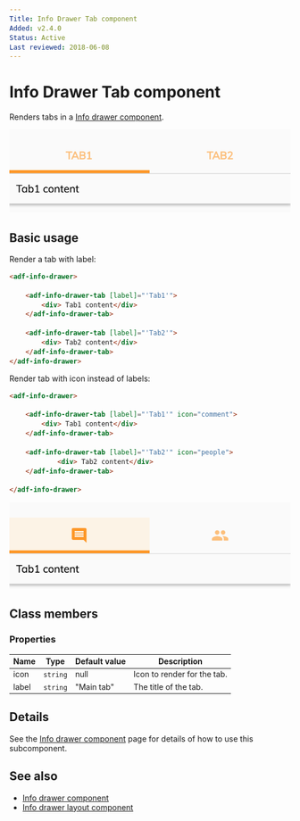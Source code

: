 ```yaml
---
Title: Info Drawer Tab component
Added: v2.4.0
Status: Active
Last reviewed: 2018-06-08
---
```


# Info Drawer Tab component

Renders tabs in a [Info drawer component](../core/info-drawer.component.md).

![Info drawer screenshot](../docassets/images/label-tab.png)

## Basic usage

Render a tab with label:

```html
<adf-info-drawer>

    <adf-info-drawer-tab [label]="'Tab1'">
        <div> Tab1 content</div>
    </adf-info-drawer-tab>

    <adf-info-drawer-tab [label]="'Tab2'">
        <div> Tab2 content</div>
    </adf-info-drawer-tab>
</adf-info-drawer>
```

Render tab with icon instead of labels:

```html
<adf-info-drawer>

    <adf-info-drawer-tab [label]="'Tab1'" icon="comment">
        <div> Tab1 content</div>
    </adf-info-drawer-tab>

    <adf-info-drawer-tab [label]="'Tab2'" icon="people">
            <div> Tab2 content</div>
    </adf-info-drawer-tab>

</adf-info-drawer>
```

![Info drawer screenshot](../docassets/images/icon-tab.png)

## Class members

### Properties

| Name | Type | Default value | Description |
| ---- | ---- | ------------- | ----------- |
| icon | `string` | null | Icon to render for the tab. |
| label | `string` | "Main tab" | The title of the tab. |

## Details

See the [Info drawer component](../core/info-drawer.component.md) page for details of how to use this subcomponent.

## See also

-   [Info drawer component](info-drawer.component.md)
-   [Info drawer layout component](info-drawer-layout.component.md)
